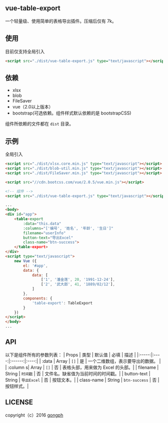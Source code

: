 ## vue-table-export
一个轻量级、使用简单的表格导出插件。压缩后仅有 7k。

## 使用
目前仅支持全局引入
```html
<script src="./dist/vue-table-export.js" type="text/javascript"></script>
```

## 依赖
- xlsx
- blob
- FileSaver
- vue（2.0以上版本）
- bootstrap(可选依赖。组件样式默认依赖的是 bootstrapCSS)

组件所依赖的文件都在 `dist` 目录。

## 示例
全局引入
```html
<script src="./dist/xlsx.core.min.js" type="text/javascript"></script>
<script src="./dist/blob-util.min.js" type="text/javascript"></script>
<script src="./dist/FileSaver.min.js" type="text/javascript"></script>

<script src="//cdn.bootcss.com/vue/2.0.5/vue.min.js"></script>

<!-- 组件 -->
<script src="./dist/vue-table-export.js" type="text/javascript"></script>
```

```html
...
<body>
<div id="app">
    <table-export 
        :data="this.data" 
        :columns="['编号', '姓名', '年龄', '生日']"
        filename="userInfo" 
        button-text="导出Excel" 
        class-name="btn-success">
    </table-export>
</div>
<script type="text/javascript">
    new Vue ({
        el: '#app',
        data: {
            data: [
                ['1', '潘金莲', 20, '1991-12-24'],
                ['2', '武大郎', 41, '1889/02/12'],
            ]
        },
        components: {
            'table-export': TableExport
        }
    }) 
</script>
</body>
...
```

## API
以下是组件所有的参数列表：
| Props | 类型 | 默认值 | 必填 | 描述 |
|:-----:|:----:|:------:|:----:|
| :data | Array | `[]` | 是 | 一个二维数组，表示要导出的数据。 |
| :column s| Array | `[]` | 否 | 表格头部，用来做为 Excel 的头部。|
| filename | String | `时间戳` | 否 | 文件名。缺省值为当前时间的时间戳。|
| button-text | String | `导出Excel` | 否 | 按钮文本。|
| class-name | String | `btn-success` | 否 | 按钮样式。|

## LICENSE
copyright（c）2016 [gongph](https://github.com/gongph)
